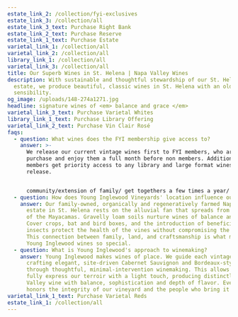 ```yaml
---
estate_link_2: /collection/fyi-exclusives
estate_link_3: /collection/all
estate_link_3_text: Purchase Right Bank
estate_link_2_text: Purchase Reserve
estate_link_1_text: Purchase Estate
varietal_link_1: /collection/all
varietal_link_2: /collection/all
library_link_1: /collection/all
varietal_link_3: /collection/all
title: Our Superb Wines in St. Helena | Napa Valley Wines
description: With sustainable and thoughtful stewardship of our St. Helena Napa
  estate, we produce beautiful, classic wines in St. Helena with an old world
  sensibility.
og_image: /uploads/148-274a1271.jpg
headline: signature wines of <em> balance and grace </em>
varietal_link_3_text: Purchase Varietal Whites
library_link_1_text: Purchase Library Offering
varietal_link_2_text: Purchase Vin Clair Rosé
faqs:
  - question: What wines does the FYI membership give access to?
    answer: >-
      We release our current vintage wines first to FYI members, who are able to
      purchase and enjoy them a full month before non members. Additionally, FYI
      members get priority access to any library and large format wines we
      release. 


      community/extension of family/ get togethers a few times a year/ offer members free tastings/ allow folks to transfer
  - question: How does Young Inglewood Vineyards' location influence our wine?
    answer: Our family-owned, organically and regeneratively farmed Napa Valley
      estate in St. Helena rests on the alluvial fan that spreads from the base
      of the Mayacamas. Gravelly loam soils nurture wines of balance and depth.
      Cover crops, bat and bird boxes, and the introduction of beneficial
      insects protect the health of the vines without compromising the soil.
      This connection between family, land, and craftsmanship is what makes
      Young Inglewood wines so special. ​
  - question: What is Young Inglewood's approach to winemaking?
    answer: Young Inglewood makes wines of place. We guide each vintage with care,
      crafting elegant, site-driven Cabernet Sauvignon and Bordeaux-style wines
      through thoughtful, minimal-intervention winemaking. This allows us to
      fully express our terroir with a light touch, producing distinctly Napa
      Valley wine with balance, sophistication and depth of flavor. Every step
      honors the integrity of our vineyard and the people who bring it to life.
varietal_link_1_text: Purchase Varietal Reds
estate_link_1: /collection/all
---
```

